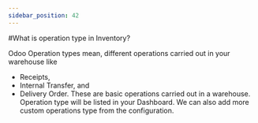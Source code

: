 ```yaml
---
sidebar_position: 42
---
```


#What is operation type in Inventory?

Odoo Operation types mean, different operations carried out in your warehouse like
* Receipts,
* Internal Transfer, and
* Delivery Order.
These are basic operations carried out in a warehouse. Operation type will be listed in your Dashboard. We can also add more custom operations type from the configuration.
